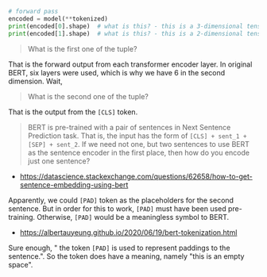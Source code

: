 ```python
# forward pass
encoded = model(**tokenized)
print(encoded[0].shape)  # what is this? - this is a 3-dimensional tensor (e.g. [1, 6, 768])
print(encoded[1].shape)  # what is this? - this is a 2-dimensional tensor (e.g. [1, 768])
```

> What is the first one of the tuple?

That is the forward output from each transformer encoder layer. In original BERT, six layers were used, which 
is why we have 6 in the second dimension. Wait, 


> What is the second one of the tuple?

That is the output from the `[CLS]` token.


> BERT is pre-trained with a pair of sentences in Next Sentence Prediction task.
That is, the input has the form of `[CLS] + sent_1 + [SEP] + sent_2`. 
If we need not one, but two sentences to use BERT as the sentence encoder in the first place,
then how do you encode just one sentence? 

- https://datascience.stackexchange.com/questions/62658/how-to-get-sentence-embedding-using-bert

Apparently, we could `[PAD]` token as the placeholders for the second sentence.  But in order for this to work,
`[PAD]` must have been used pre-training. Otherwise, `[PAD]` would be a meaningless symbol to BERT.

- https://albertauyeung.github.io/2020/06/19/bert-tokenization.html

Sure enough, " the token `[PAD]` is used to represent paddings to the sentence.". So the token does have a meaning, 
namely "this is an empty space".

